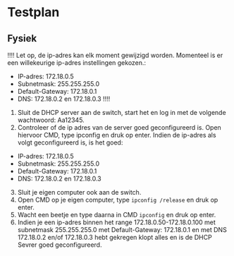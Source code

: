 # Testplan
## Fysiek
!!!! Let op, de ip-adres kan elk moment gewijzigd worden. Momenteel is er een willekeurige ip-adres instellingen gekozen.:
- IP-adres: 172.18.0.5
- Subnetmask: 255.255.255.0
- Default-Gateway: 172.18.0.1
- DNS: 172.18.0.2 en 172.18.0.3
!!!!
1. Sluit de DHCP server aan de switch, start het en log in met de volgende wachtwoord: Aa12345. 
2. Controleer of de ip adres van de server goed geconfigureerd is. Open hiervoor CMD, type ipconfig en druk op enter. Indien de ip-adres als volgt geconfigureerd is, is het goed:
- IP-adres: 172.18.0.5
- Subnetmask: 255.255.255.0
- Default-Gateway: 172.18.0.1
- DNS: 172.18.0.2 en 172.18.0.3
3. Sluit je eigen computer ook aan de switch.
4. Open CMD op je eigen computer, type `ipconfig /release` en druk op enter.
6. Wacht een beetje en type daarna in CMD `ipconfig` en druk op enter.
5. Indien je een ip-adres binnen het range 172.18.0.50-172.18.0.100 met subnetmask 255.255.255.0 met Default-Gateway: 172.18.0.1 en met DNS 172.18.0.2 en/of 172.18.0.3 hebt gekregen klopt alles en is de DHCP Sevrer goed geconfigureerd.

